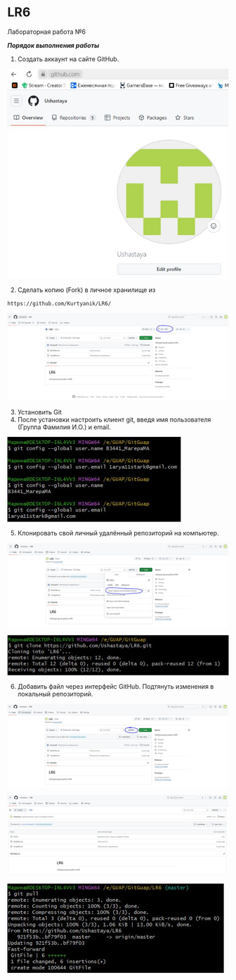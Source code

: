 # LR6
Лабораторная работа №6

***Порядок выполнения работы***
1. Создать аккаунт на сайте GitHub.

![Рисунок 1](LR_screenshots/0.jpg)

2. Сделать копию (Fork) в личное хранилище из 
```
https://github.com/Kurtyanik/LR6/
```

![Рисунок 3](LR_screenshots/2.jpg)

3. Установить Git 
4. После установки настроить клиент git, введя имя пользователя (Группа 
Фамилия И.О.) и email.

![Рисунок 3](LR_screenshots/1.jpg)

5. Клонировать свой личный удалённый репозиторий на компьютер.

![Рисунок 3](LR_screenshots/3.jpg)

![Рисунок 3](LR_screenshots/4.jpg)

6. Добавить файл через интерфейс GitHub. Подтянуть изменения в 
локальный репозиторий.

![Рисунок 3](LR_screenshots/5.jpg)

![Рисунок 3](LR_screenshots/6.jpg)

![Рисунок 3](LR_screenshots/7.jpg)